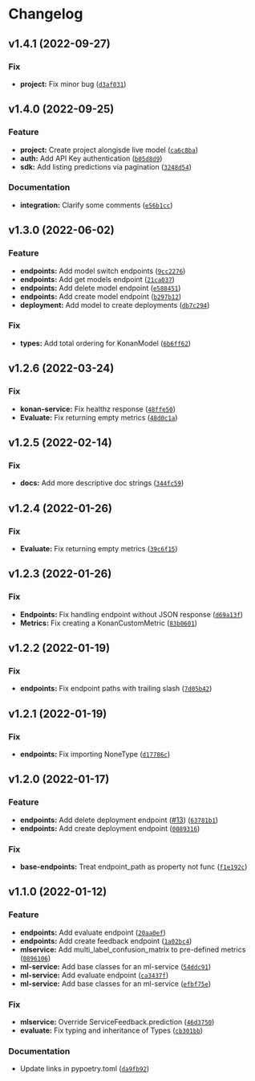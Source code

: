 # Changelog

<!--next-version-placeholder-->

## v1.4.1 (2022-09-27)
### Fix
* **project:** Fix minor bug ([`d3af031`](https://github.com/SynapseAnalytics/konan-sdk/commit/d3af031bf3396cad281e0ba2660024a583da581e))

## v1.4.0 (2022-09-25)
### Feature
* **project:** Create project alongisde live model ([`ca6c8ba`](https://github.com/SynapseAnalytics/konan-sdk/commit/ca6c8babe6596f4fca4edb77e7a081f15cbeae89))
* **auth:** Add API Key authentication ([`b05d8d9`](https://github.com/SynapseAnalytics/konan-sdk/commit/b05d8d94df982f0c058bf602d063f4417a2ba18b))
* **sdk:** Add listing predictions via pagination ([`3248d54`](https://github.com/SynapseAnalytics/konan-sdk/commit/3248d54e4a62ca1927ba0e99fec72ed5d6a8ba64))

### Documentation
* **integration:** Clarify some comments ([`e56b1cc`](https://github.com/SynapseAnalytics/konan-sdk/commit/e56b1cc0174aade5976a568cccd3e16b7df7db2e))

## v1.3.0 (2022-06-02)
### Feature
* **endpoints:** Add model switch endpoints ([`9cc2276`](https://github.com/SynapseAnalytics/konan-sdk/commit/9cc2276325c4298bf0bba635eb3f7869ae48fb8e))
* **endpoints:** Add get models endpoint ([`21ca037`](https://github.com/SynapseAnalytics/konan-sdk/commit/21ca0377d349191bf60bf8f95bf1ea709be18e5c))
* **endpoints:** Add delete model endpoint ([`e588451`](https://github.com/SynapseAnalytics/konan-sdk/commit/e588451ae10ef57a3549d7af6134a531004cefcd))
* **endpoints:** Add create model endpoint ([`b297b12`](https://github.com/SynapseAnalytics/konan-sdk/commit/b297b12b3276feaa1b0c660cbf1feaeb90d069c1))
* **deployment:** Add model to create deployments ([`db7c294`](https://github.com/SynapseAnalytics/konan-sdk/commit/db7c29431e9082c3e18947ea84395392bde623be))

### Fix
* **types:** Add total ordering for KonanModel ([`6b6ff62`](https://github.com/SynapseAnalytics/konan-sdk/commit/6b6ff62f669e9c0b379dd39adacda583904f3f5a))

## v1.2.6 (2022-03-24)
### Fix
* **konan-service:** Fix healthz response ([`48ffe50`](https://github.com/SynapseAnalytics/konan-sdk/commit/48ffe50d361d8712245ac9c2c8610d04c08cd8ef))
* **Evaluate:** Fix returning empty metrics ([`48d0c1a`](https://github.com/SynapseAnalytics/konan-sdk/commit/48d0c1a1dd4f28381bf67c0847cfddb13b733516))

## v1.2.5 (2022-02-14)
### Fix
* **docs:** Add more descriptive doc strings ([`344fc59`](https://github.com/SynapseAnalytics/konan-sdk/commit/344fc59f3401b76fbbd419ff6b98fad7a04520af))

## v1.2.4 (2022-01-26)
### Fix
* **Evaluate:** Fix returning empty metrics ([`39c6f15`](https://github.com/SynapseAnalytics/konan-sdk/commit/39c6f15effc9037a30fd2a4bd1fc060d3280d573))

## v1.2.3 (2022-01-26)
### Fix
* **Endpoints:** Fix handling endpoint without JSON response ([`d69a13f`](https://github.com/SynapseAnalytics/konan-sdk/commit/d69a13f1dbbbdfa5b02600c05299e16d01db53e3))
* **Metrics:** Fix creating a KonanCustomMetric ([`83b0601`](https://github.com/SynapseAnalytics/konan-sdk/commit/83b06017d23b44cc7d90e92c96376edf6596ad7c))

## v1.2.2 (2022-01-19)
### Fix
* **endpoints:** Fix endpoint paths with trailing slash ([`7d05b42`](https://github.com/SynapseAnalytics/konan-sdk/commit/7d05b42fa9edf7685061d57680f2786807656340))

## v1.2.1 (2022-01-19)

### Fix
* **endpoints:** Fix importing NoneType ([`d17786c`](https://github.com/SynapseAnalytics/konan-sdk/commit/d17786c5c447559f6e798c3276f9b1aa4f67f337))

## v1.2.0 (2022-01-17)
### Feature
* **endpoints:** Add delete deployment endpoint ([#13](https://github.com/SynapseAnalytics/konan-sdk/issues/13)) ([`63781b1`](https://github.com/SynapseAnalytics/konan-sdk/commit/63781b19c9e7c96a24c62e347c4ab9c82686a1e8))
* **endpoints:** Add create deployment endpoint ([`0089316`](https://github.com/SynapseAnalytics/konan-sdk/commit/00893162dc055fe817427789728799673b2d3539))

### Fix
* **base-endpoints:** Treat endpoint_path as property not func ([`f1e192c`](https://github.com/SynapseAnalytics/konan-sdk/commit/f1e192cdafb25148f27112cff054b1c12314f775))

## v1.1.0 (2022-01-12)
### Feature
* **endpoints:** Add evaluate endpoint ([`20aa0ef`](https://github.com/SynapseAnalytics/konan-sdk/commit/20aa0efd579d6493dead30949cc0723c7f178cd5))
* **endpoints:** Add create feedback endpoint ([`1a02bc4`](https://github.com/SynapseAnalytics/konan-sdk/commit/1a02bc411da19911f7433a7183d9991fc44211a1))
* **mlservice:** Add multi_label_confusion_matrix to pre-defined metrics ([`0896106`](https://github.com/SynapseAnalytics/konan-sdk/commit/0896106e0961ebe47177039711d921e98e2c67d6))
* **ml-service:** Add base classes for an ml-service ([`54ddc91`](https://github.com/SynapseAnalytics/konan-sdk/commit/54ddc919c3d03278ed91994d21fad501a602f50c))
* **ml-service:** Add evaluate endpoint ([`ca3437f`](https://github.com/SynapseAnalytics/konan-sdk/commit/ca3437fc2cd5c67e4eb1c85d872b1b5d51282448))
* **ml-service:** Add base classes for an ml-service ([`efbf75e`](https://github.com/SynapseAnalytics/konan-sdk/commit/efbf75e09edb7be8e203875b197001f9987a733f))

### Fix
* **mlservice:** Override ServiceFeedback.prediction ([`46d3750`](https://github.com/SynapseAnalytics/konan-sdk/commit/46d3750d61415ba85266092e61ffc3494edc30c1))
* **evaluate:** Fix typing and inheritance of Types ([`cb301bb`](https://github.com/SynapseAnalytics/konan-sdk/commit/cb301bb7fda102ed1e78f1013ba27f28cca2adba))

### Documentation
* Update links in pypoetry.toml ([`da9fb92`](https://github.com/SynapseAnalytics/konan-sdk/commit/da9fb925bd47de94353b4230aabb72628528d46c))
